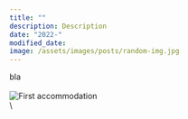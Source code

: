 ```yaml
---
title: ""
description: Description
date: "2022-"
modified_date: 
image: /assets/images/posts/random-img.jpg
---
```

bla
\
\
![First accommodation](/assets/images/posts/week1/castle.jpg)
\
\
